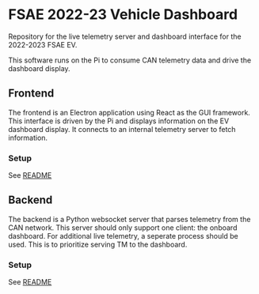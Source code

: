 # FSAE 2022-23 Vehicle Dashboard

Repository for the live telemetry server and dashboard interface for the 2022-2023 FSAE EV.

This software runs on the Pi to consume CAN telemetry data and drive the dashboard display.

## Frontend

The frontend is an Electron application using React as the GUI framework. This interface is driven by the Pi and displays information on the EV dashboard display. It connects to an internal telemetry server to fetch information.

### Setup

See [README](./frontend/README.md)

## Backend

The backend is a Python websocket server that parses telemetry from the CAN network. This server should only support one client: the onboard dashboard. For additional live telemetry, a seperate process should be used. This is to prioritize serving TM to the dashboard.

### Setup

See [README](./backend/README.md)
